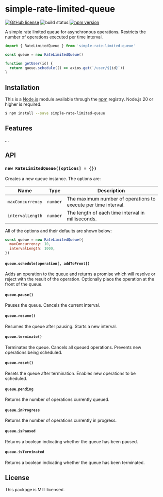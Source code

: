 # simple-rate-limited-queue

[![GitHub license](https://img.shields.io/badge/license-MIT-blue.svg)](https://github.com/i-like-robots/simple-rate-limited-queue/blob/main/LICENSE) ![build status](https://github.com/i-like-robots/simple-rate-limited-queue/actions/workflows/test.yml/badge.svg?branch=main) [![npm version](https://img.shields.io/npm/v/simple-rate-limited-queue.svg?style=flat)](https://www.npmjs.com/package/simple-rate-limited-queue)

A simple rate limited queue for asynchronous operations. Restricts the number of operations executed per time interval.

```js
import { RateLimitedQueue } from 'simple-rate-limited-queue'

const queue = new RateLimitedQueue()

function getUser(id) {
  return queue.schedule(() => axios.get(`/user/${id}`))
}
```

## Installation

This is a [Node.js] module available through the [npm] registry. Node.js 20 or higher is required.

```sh
$ npm install --save simple-rate-limited-queue
```

[Node.js]: https://nodejs.org/en/
[npm]: https://www.npmjs.com/
[npm install]: https://docs.npmjs.com/getting-started/installing-npm-packages-locally

## Features

...

## API

### `new RateLimitedQueue([options] = {})`

Creates a new queue instance. The options are:

| Name             | Type     | Description                                                    |
| ---------------- | -------- | -------------------------------------------------------------- |
| `maxConcurrency` | `number` | The maximum number of operations to execute per time interval. |
| `intervalLength` | `number` | The length of each time interval in milliseconds.              |

All of the options and their defaults are shown below:

```js
const queue = new RateLimitedQueue({
  maxConcurrency: 10,
  intervalLength: 1000,
})
```

#### `queue.schedule(operation[, addToFront])`

Adds an operation to the queue and returns a promise which will resolve or reject with the result of the operation. Optionally place the operation at the front of the queue.

#### `queue.pause()`

Pauses the queue. Cancels the current interval.

#### `queue.resume()`

Resumes the queue after pausing. Starts a new interval.

#### `queue.terminate()`

Terminates the queue. Cancels all queued operations. Prevents new operations being scheduled.

#### `queue.reset()`

Resets the queue after termination. Enables new operations to be scheduled.

#### `queue.pending`

Returns the number of operations currently queued.

#### `queue.inProgress`

Returns the number of operations currently in progress.

#### `queue.isPaused`

Returns a boolean indicating whether the queue has been paused.

#### `queue.isTerminated`

Returns a boolean indicating whether the queue has been terminated.

## License

This package is MIT licensed.
